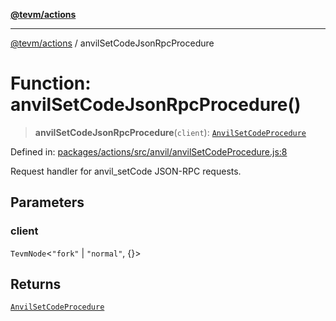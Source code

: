 [**@tevm/actions**](../README.md)

***

[@tevm/actions](../globals.md) / anvilSetCodeJsonRpcProcedure

# Function: anvilSetCodeJsonRpcProcedure()

> **anvilSetCodeJsonRpcProcedure**(`client`): [`AnvilSetCodeProcedure`](../type-aliases/AnvilSetCodeProcedure.md)

Defined in: [packages/actions/src/anvil/anvilSetCodeProcedure.js:8](https://github.com/evmts/tevm-monorepo/blob/main/packages/actions/src/anvil/anvilSetCodeProcedure.js#L8)

Request handler for anvil_setCode JSON-RPC requests.

## Parameters

### client

`TevmNode`\<`"fork"` \| `"normal"`, \{\}\>

## Returns

[`AnvilSetCodeProcedure`](../type-aliases/AnvilSetCodeProcedure.md)
